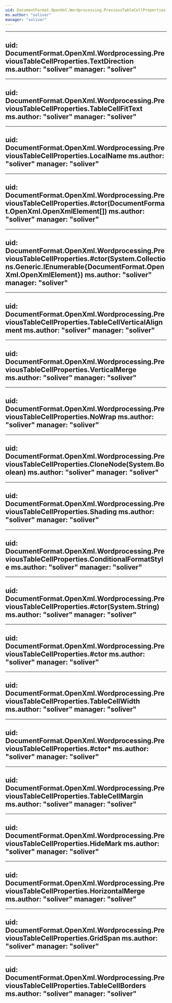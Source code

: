 ```yaml
---
uid: DocumentFormat.OpenXml.Wordprocessing.PreviousTableCellProperties
ms.author: "soliver"
manager: "soliver"
---
```


---
uid: DocumentFormat.OpenXml.Wordprocessing.PreviousTableCellProperties.TextDirection
ms.author: "soliver"
manager: "soliver"
---

---
uid: DocumentFormat.OpenXml.Wordprocessing.PreviousTableCellProperties.TableCellFitText
ms.author: "soliver"
manager: "soliver"
---

---
uid: DocumentFormat.OpenXml.Wordprocessing.PreviousTableCellProperties.LocalName
ms.author: "soliver"
manager: "soliver"
---

---
uid: DocumentFormat.OpenXml.Wordprocessing.PreviousTableCellProperties.#ctor(DocumentFormat.OpenXml.OpenXmlElement[])
ms.author: "soliver"
manager: "soliver"
---

---
uid: DocumentFormat.OpenXml.Wordprocessing.PreviousTableCellProperties.#ctor(System.Collections.Generic.IEnumerable{DocumentFormat.OpenXml.OpenXmlElement})
ms.author: "soliver"
manager: "soliver"
---

---
uid: DocumentFormat.OpenXml.Wordprocessing.PreviousTableCellProperties.TableCellVerticalAlignment
ms.author: "soliver"
manager: "soliver"
---

---
uid: DocumentFormat.OpenXml.Wordprocessing.PreviousTableCellProperties.VerticalMerge
ms.author: "soliver"
manager: "soliver"
---

---
uid: DocumentFormat.OpenXml.Wordprocessing.PreviousTableCellProperties.NoWrap
ms.author: "soliver"
manager: "soliver"
---

---
uid: DocumentFormat.OpenXml.Wordprocessing.PreviousTableCellProperties.CloneNode(System.Boolean)
ms.author: "soliver"
manager: "soliver"
---

---
uid: DocumentFormat.OpenXml.Wordprocessing.PreviousTableCellProperties.Shading
ms.author: "soliver"
manager: "soliver"
---

---
uid: DocumentFormat.OpenXml.Wordprocessing.PreviousTableCellProperties.ConditionalFormatStyle
ms.author: "soliver"
manager: "soliver"
---

---
uid: DocumentFormat.OpenXml.Wordprocessing.PreviousTableCellProperties.#ctor(System.String)
ms.author: "soliver"
manager: "soliver"
---

---
uid: DocumentFormat.OpenXml.Wordprocessing.PreviousTableCellProperties.#ctor
ms.author: "soliver"
manager: "soliver"
---

---
uid: DocumentFormat.OpenXml.Wordprocessing.PreviousTableCellProperties.TableCellWidth
ms.author: "soliver"
manager: "soliver"
---

---
uid: DocumentFormat.OpenXml.Wordprocessing.PreviousTableCellProperties.#ctor*
ms.author: "soliver"
manager: "soliver"
---

---
uid: DocumentFormat.OpenXml.Wordprocessing.PreviousTableCellProperties.TableCellMargin
ms.author: "soliver"
manager: "soliver"
---

---
uid: DocumentFormat.OpenXml.Wordprocessing.PreviousTableCellProperties.HideMark
ms.author: "soliver"
manager: "soliver"
---

---
uid: DocumentFormat.OpenXml.Wordprocessing.PreviousTableCellProperties.HorizontalMerge
ms.author: "soliver"
manager: "soliver"
---

---
uid: DocumentFormat.OpenXml.Wordprocessing.PreviousTableCellProperties.GridSpan
ms.author: "soliver"
manager: "soliver"
---

---
uid: DocumentFormat.OpenXml.Wordprocessing.PreviousTableCellProperties.TableCellBorders
ms.author: "soliver"
manager: "soliver"
---
